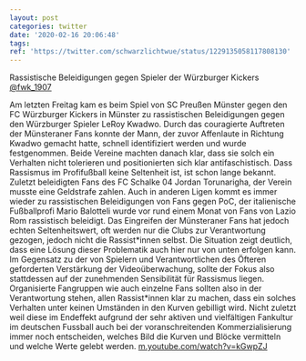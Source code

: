 ```yaml
---
layout: post
categories: twitter
date: '2020-02-16 20:06:48'
tags: 
ref: 'https://twitter.com/schwarzlichtwue/status/1229135058117808130'
---
```

Rassistische Beleidigungen gegen Spieler der Würzburger Kickers [@fwk_1907](https://twitter.com/fwk_1907)



Am letzten Freitag kam es beim Spiel von SC Preußen Münster gegen den FC Würzburger Kickers in Münster zu rassistischen Beleidigungen gegen den Würzburger Spieler LeRoy Kwadwo.
Durch das couragierte Auftreten der Münsteraner Fans konnte der Mann, der zuvor Affenlaute in Richtung Kwadwo gemacht hatte, schnell identifiziert werden und wurde festgenommen.
Beide Vereine machten danach klar, dass sie solch ein Verhalten nicht tolerieren und positionierten sich klar antifaschistisch. Dass Rassismus im Profifußball keine Seltenheit ist, ist schon lange bekannt.
Zuletzt beleidigten Fans des FC Schalke 04 Jordan Torunarigha, der Verein musste eine Geldstrafe zahlen. Auch in anderen Ligen kommt es immer wieder zu rassistischen Beleidigungen von Fans gegen PoC, der italienische Fußballprofi Mario Balotteli wurde vor rund einem Monat   von Fans von Lazio Rom rassistisch beleidigt. Das Eingreifen der Münsteraner Fans hat jedoch echten Seltenheitswert, oft werden nur die Clubs zur Verantwortung gezogen, jedoch nicht die Rassist\*innen selbst.
Die Situation zeigt deutlich, dass eine Lösung dieser Problematik auch hier nur von unten erfolgen kann.
Im Gegensatz zu der von Spielern und Verantwortlichen des Öfteren geforderten Verstärkung der Videoüberwachung, sollte der Fokus also stattdessen auf der zunehmenden Sensibilität für Rassismus liegen.
Organisierte Fangruppen wie auch einzelne Fans sollten also in der Verantwortung stehen, allen Rassist\*innen klar zu machen, dass ein solches Verhalten unter keinen Umständen in den Kurven gebilligt wird.
Nicht zuletzt weil diese im Endeffekt aufgrund der sehr aktiven und vielfältigen Fankultur im deutschen Fussball auch bei der voranschreitenden Kommerzialisierung immer noch entscheiden, welches Bild die Kurven und Blöcke vermitteln und welche Werte gelebt werden.
[m.youtube.com/watch?v=kGwpZJ](https://m.youtube.com/watch?v=kGwpZJ6z-PQ)